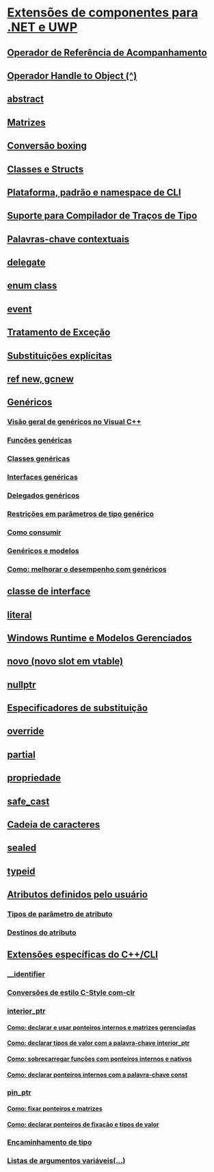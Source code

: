 # [Extensões de componentes para .NET e UWP](component-extensions-for-runtime-platforms.md)
## [Operador de Referência de Acompanhamento](tracking-reference-operator-cpp-component-extensions.md)
## [Operador Handle to Object (^)](handle-to-object-operator-hat-cpp-component-extensions.md)
## [abstract](abstract-cpp-component-extensions.md)
## [Matrizes](arrays-cpp-component-extensions.md)
## [Conversão boxing](boxing-cpp-component-extensions.md)
## [Classes e Structs](classes-and-structs-cpp-component-extensions.md)
## [Plataforma, padrão e namespace de CLI](platform-default-and-cli-namespaces-cpp-component-extensions.md)
## [Suporte para Compilador de Traços de Tipo](compiler-support-for-type-traits-cpp-component-extensions.md)
## [Palavras-chave contextuais](context-sensitive-keywords-cpp-component-extensions.md)
## [delegate](delegate-cpp-component-extensions.md)
## [enum class](enum-class-cpp-component-extensions.md)
## [event](event-cpp-component-extensions.md)
## [Tratamento de Exceção](exception-handling-cpp-component-extensions.md)
## [Substituições explícitas](explicit-overrides-cpp-component-extensions.md)
## [ref new, gcnew](ref-new-gcnew-cpp-component-extensions.md)
## [Genéricos](generics-cpp-component-extensions.md)
### [Visão geral de genéricos no Visual C++](overview-of-generics-in-visual-cpp.md)
### [Funções genéricas](generic-functions-cpp-cli.md)
### [Classes genéricas](generic-classes-cpp-cli.md)
### [Interfaces genéricas](generic-interfaces-visual-cpp.md)
### [Delegados genéricos](generic-delegates-visual-cpp.md)
### [Restrições em parâmetros de tipo genérico](constraints-on-generic-type-parameters-cpp-cli.md)
### [Como consumir](consuming-generics-cpp-cli.md)
### [Genéricos e modelos](generics-and-templates-visual-cpp.md)
### [Como: melhorar o desempenho com genéricos](how-to-improve-performance-with-generics-visual-cpp.md)
## [classe de interface](interface-class-cpp-component-extensions.md)
## [literal](literal-cpp-component-extensions.md)
## [Windows Runtime e Modelos Gerenciados](windows-runtime-and-managed-templates-cpp-component-extensions.md)
## [novo (novo slot em vtable)](new-new-slot-in-vtable-cpp-component-extensions.md)
## [nullptr](nullptr-cpp-component-extensions.md)
## [Especificadores de substituição](override-specifiers-cpp-component-extensions.md)
## [override](override-cpp-component-extensions.md)
## [partial](partial-cpp-component-extensions.md)
## [propriedade](property-cpp-component-extensions.md)
## [safe_cast](safe-cast-cpp-component-extensions.md)
## [Cadeia de caracteres](string-cpp-component-extensions.md)
## [sealed](sealed-cpp-component-extensions.md)
## [typeid](typeid-cpp-component-extensions.md)
## [Atributos definidos pelo usuário](user-defined-attributes-cpp-component-extensions.md)
### [Tipos de parâmetro de atributo](attribute-parameter-types-cpp-component-extensions.md)
### [Destinos do atributo](attribute-targets-cpp-component-extensions.md)
## [Extensões específicas do C++/CLI](extensions-that-are-specific-to-cpp-cli.md)
### [__identifier](identifier-cpp-cli.md)
### [Conversões de estilo C-Style com-clr](c-style-casts-with-clr-cpp-cli.md)
### [interior_ptr](interior-ptr-cpp-cli.md)
#### [Como: declarar e usar ponteiros internos e matrizes gerenciadas](how-to-declare-and-use-interior-pointers-and-managed-arrays-cpp-cli.md)
#### [Como: declarar tipos de valor com a palavra-chave interior_ptr](how-to-declare-value-types-with-the-interior-ptr-keyword-cpp-cli.md)
#### [Como: sobrecarregar funções com ponteiros internos e nativos](how-to-overload-functions-with-interior-pointers-and-native-pointers-cpp-cli.md)
#### [Como: declarar ponteiros internos com a palavra-chave const](how-to-declare-interior-pointers-with-the-const-keyword-cpp-cli.md)
### [pin_ptr](pin-ptr-cpp-cli.md)
#### [Como: fixar ponteiros e matrizes](how-to-pin-pointers-and-arrays.md)
#### [Como: declarar ponteiros de fixação e tipos de valor](how-to-declare-pinning-pointers-and-value-types.md)
### [Encaminhamento de tipo](type-forwarding-cpp-cli.md)
### [Listas de argumentos variáveis(...)](variable-argument-lists-dot-dot-dot-cpp-cli.md)
